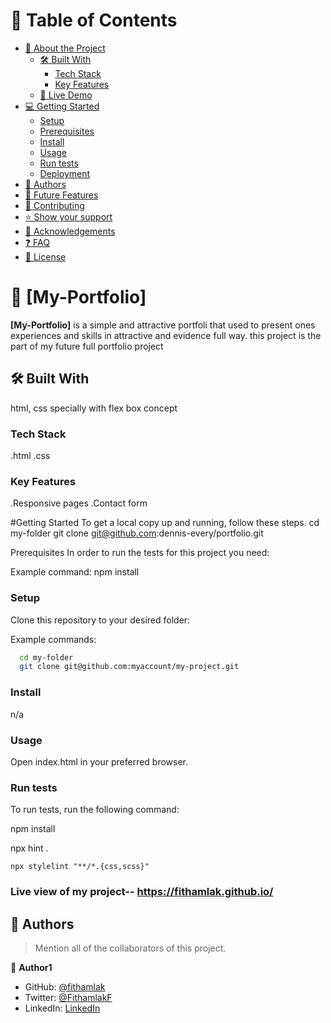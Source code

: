 
# 📗 Table of Contents

- [📖 About the Project](#about-project)
  - [🛠 Built With](#built-with)
    - [Tech Stack](#tech-stack)
    - [Key Features](#key-features)
  - [🚀 Live Demo](#live-demo)
- [💻 Getting Started](#getting-started)
  - [Setup](#setup)
  - [Prerequisites](#prerequisites)
  - [Install](#install)
  - [Usage](#usage)
  - [Run tests](#run-tests)
  - [Deployment](#triangular_flag_on_post-deployment)
- [👥 Authors](#authors)
- [🔭 Future Features](#future-features)
- [🤝 Contributing](#contributing)
- [⭐️ Show your support](#support)
- [🙏 Acknowledgements](#acknowledgements)
- [❓ FAQ](#faq)
- [📝 License](#license)

<!-- PROJECT DESCRIPTION -->

# 📖 [My-Portfolio] 

**[My-Portfolio]** is a simple and attractive portfoli that used to present ones experiences and skills 
in attractive and evidence full way. this project is the part of my future full portfolio project

## 🛠 Built With <a name="built-with"></a>
  html, css specially with flex box concept
### Tech Stack <a name="tech-stack"></a>

.html
.css



### Key Features <a name="key-features"></a>

.Responsive pages
.Contact form


#Getting Started
To get a local copy up and running, follow these steps.
  cd my-folder
  git clone git@github.com:dennis-every/portfolio.git
  
Prerequisites
In order to run the tests for this project you need:

Example command:
 npm install

### Setup

Clone this repository to your desired folder:

Example commands:

```sh
  cd my-folder
  git clone git@github.com:myaccount/my-project.git
```


### Install

n/a

### Usage

Open index.html in your preferred browser.


### Run tests

To run tests, run the following command:

  npm install

  npx hint .
  
    npx stylelint "**/*.{css,scss}"

### Live view of my project-- https://fithamlak.github.io/


## 👥 Authors <a name="authors"></a>

> Mention all of the collaborators of this project.



👤 **Author1**

- GitHub: [@fithamlak](https://github.com/fithamlak)
- Twitter: [@FithamlakF](https://twitter.com/Fithamlak)
- LinkedIn: [LinkedIn](https://linkedin.com/in/fithamlak-fikrie-942169225)



